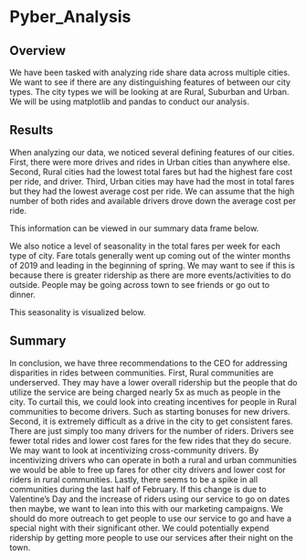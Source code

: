 # Pyber_Analysis

## Overview
We have been tasked with analyzing ride share data across multiple cities. We want to see if there are any distinguishing features of between our city types. The city types we will be looking at are Rural, Suburban and Urban. We will be using matplotlib and pandas to conduct our analysis.

## Results
When analyzing our data, we noticed several defining features of our cities. First, there were more drives and rides in Urban cities than anywhere else. Second, Rural cities had the lowest total fares but had the highest fare cost per ride, and driver. Third, Urban cities may have had the most in total fares but they had the lowest average cost per ride. We can assume that the high number of both rides and available drivers drove down the average cost per ride.

This information can be viewed in our summary data frame below.

We also notice a level of seasonality in the total fares per week for each type of city. Fare totals generally went up coming out of the winter months of 2019 and leading in the beginning of spring. We may want to see if this is because there is greater ridership as there are more events/activities to do outside. People may be going across town to see friends or go out to dinner.

This seasonality is visualized below.

## Summary
In conclusion, we have three recommendations to the CEO for addressing disparities in rides between communities. First, Rural communities are underserved. They may have a lower overall ridership but the people that do utilize the service are being charged nearly 5x as much as people in the city. To curtail this, we could look into creating incentives for people in Rural communities to become drivers. Such as starting bonuses for new drivers. Second, it is extremely difficult as a drive in the city to get consistent fares. There are just simply too many drivers for the number of riders. Drivers see fewer total rides and lower cost fares for the few rides that they do secure. We may want to look at incentivizing cross-community drivers. By incentivizing drivers who can operate in both a rural and urban communities we would be able to free up fares for other city drivers and lower cost for riders in rural communities. Lastly, there seems to be a spike in all communities during the last half of February. If this change is due to Valentine’s Day and the increase of riders using our service to go on dates then maybe, we want to lean into this with our marketing campaigns. We should do more outreach to get people to use our service to go and have a special night with their significant other. We could potentially expend ridership by getting more people to use our services after their night on the town.

